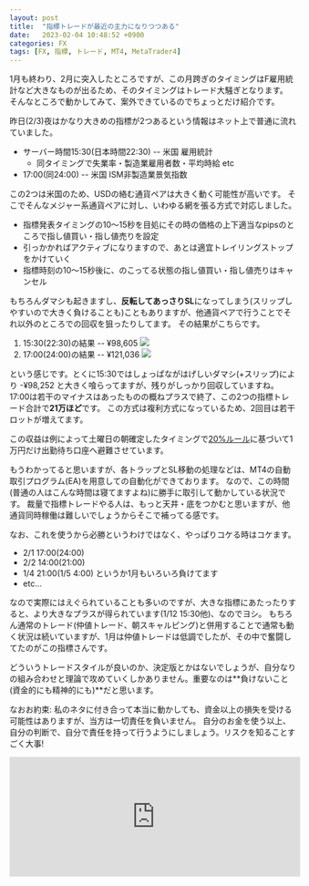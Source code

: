 ```yaml
---
layout: post
title:  "指標トレードが最近の主力になりつつある"
date:   2023-02-04 10:48:52 +0900
categories: FX
tags: [FX, 指標, トレード, MT4, MetaTrader4]
---
```

1月も終わり、2月に突入したところですが、この月跨ぎのタイミングはF雇用統計など大きなものが出るため、そのタイミングはトレード大騒ぎとなります。
そんなところで動かしてみて、案外できているのでちょっとだけ紹介です。

昨日(2/3)夜はかなり大きめの指標が2つあるという情報はネット上で普通に流れていました。

- サーバー時間15:30(日本時間22:30) -- 米国 雇用統計
    - 同タイミングで失業率・製造業雇用者数・平均時給 etc
- 17:00(同24:00) -- 米国 ISM非製造業景気指数

この2つは米国のため、USDの絡む通貨ペアは大きく動く可能性が高いです。
そこでそんなメジャー系通貨ペアに対し、いわゆる網を張る方式で対応しました。

- 指標発表タイミングの10〜15秒を目処にその時の価格の上下適当なpipsのところで指し値買い・指し値売りを設定
- 引っかかればアクティブになりますので、あとは適宜トレイリングストップをかけていく
- 指標時刻の10〜15秒後に、のこってる状態の指し値買い・指し値売りはキャンセル

もちろんダマシも起きますし、**反転してあっさりSL**になってしまう(スリップしやすいので大きく負けることも)こともありますが、他通貨ペアで行うことでそれ以外のところでの回収を狙ったりしてます。
その結果がこちらです。

1. 15:30(22:30)の結果 -- ¥98,605
    ![](/images/2023-02-03-index1.png)
2. 17:00(24:00)の結果 -- ¥121,036
    ![](/images/2023-02-03-index2.png)

という感じです。とくに15:30ではしょっぱながはげしいダマシ(+スリップ)により -¥98,252 と大きく喰らってますが、残りがしっかり回収していますね。
17:00は若干のマイナスはあったものの概ねプラスで終了、この2つの指標トレード合計で**21万ほど**です。
この方式は複利方式になっているため、2回目は若干ロットが増えてます。

この収益は例によって土曜日の朝確定したタイミングで[20%ルール](/posts/2023/01/2023-01-05-20per/)に基づいて1万円だけ出勤待ち口座へ避難させています。

もうわかってると思いますが、各トラップとSL移動の処理などは、MT4の自動取引プログラム(EA)を用意しての自動化ができております。
なので、この時間(普通の人はこんな時間は寝てますよね)に勝手に取引して動かしている状況です。
裁量で指標トレードやる人は、もっと天井・底をつかむと思いますが、他通貨同時稼働は難しいでしょうからそこで補ってる感です。

なお、これを使うから必勝というわけではなく、やっぱりコケる時はコケます。

- 2/1 17:00(24:00)
- 2/2 14:00(21:00)
- 1/4 21:00(1/5 4:00) というか1月もいろいろ負けてます
- etc...

なので実際にはえぐられていることも多いのですが、大きな指標にあたったりすると、より大きなプラスが得られています(1/12 15:30他)、なのでヨシ。
もちろん通常のトレード(仲値トレード、朝スキャルピング)と併用することで通常も動く状況は続いていますが、1月は仲値トレードは低調でしたが、その中で奮闘してたのがこの指標さんです。

どういうトレードスタイルが良いのか、決定版とかはないでしょうが、自分なりの組み合わせと理論で攻めていくしかありません。重要なのは**負けないこと(資金的にも精神的にも)**だと思います。

なおお約束: 私のネタに付き合って本当に動かしても、資金以上の損失を受ける可能性はありますが、当方は一切責任を負いません。
自分のお金を使う以上、自分の判断で、自分で責任を持って行うようにしましょう。リスクを知ることすごく大事!

<iframe scrolling="no" src="https://blog.fx-on.com/parts/systemtrade_parts.php?i=4&c=2&s=0&w=500&h=200&fr=A062BA&fo=FFFFFF&m=3&u=2742" frameborder="0" width="510" height="210" class="gg-hide"></iframe><img class="ext-content" style="display: block;" border="0" width="1" height="1" src="https://www.gogojungle.co.jp/re/img/XABrkfzlvdt40IM?i=4"/>
